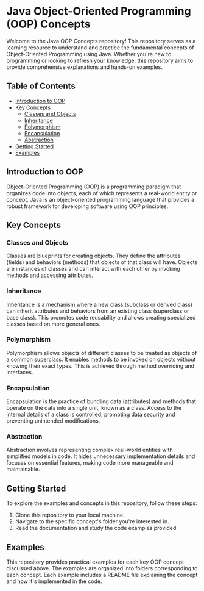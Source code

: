 # Java Object-Oriented Programming (OOP) Concepts

Welcome to the Java OOP Concepts repository! This repository serves as a learning resource to understand and practice the fundamental concepts of Object-Oriented Programming using Java. Whether you're new to programming or looking to refresh your knowledge, this repository aims to provide comprehensive explanations and hands-on examples.

## Table of Contents

- [Introduction to OOP](#introduction-to-oop)
- [Key Concepts](#key-concepts)
  - [Classes and Objects](#classes-and-objects)
  - [Inheritance](#inheritance)
  - [Polymorphism](#polymorphism)
  - [Encapsulation](#encapsulation)
  - [Abstraction](#abstraction)
- [Getting Started](#getting-started)
- [Examples](#examples)

## Introduction to OOP

Object-Oriented Programming (OOP) is a programming paradigm that organizes code into objects, each of which represents a real-world entity or concept. Java is an object-oriented programming language that provides a robust framework for developing software using OOP principles.

## Key Concepts

### Classes and Objects

Classes are blueprints for creating objects. They define the attributes (fields) and behaviors (methods) that objects of that class will have. Objects are instances of classes and can interact with each other by invoking methods and accessing attributes.

### Inheritance

Inheritance is a mechanism where a new class (subclass or derived class) can inherit attributes and behaviors from an existing class (superclass or base class). This promotes code reusability and allows creating specialized classes based on more general ones.

### Polymorphism

Polymorphism allows objects of different classes to be treated as objects of a common superclass. It enables methods to be invoked on objects without knowing their exact types. This is achieved through method overriding and interfaces.

### Encapsulation

Encapsulation is the practice of bundling data (attributes) and methods that operate on the data into a single unit, known as a class. Access to the internal details of a class is controlled, promoting data security and preventing unintended modifications.

### Abstraction

Abstraction involves representing complex real-world entities with simplified models in code. It hides unnecessary implementation details and focuses on essential features, making code more manageable and maintainable.

## Getting Started

To explore the examples and concepts in this repository, follow these steps:

1. Clone this repository to your local machine.
2. Navigate to the specific concept's folder you're interested in.
3. Read the documentation and study the code examples provided.

## Examples

This repository provides practical examples for each key OOP concept discussed above. The examples are organized into folders corresponding to each concept. Each example includes a README file explaining the concept and how it's implemented in the code.

